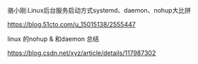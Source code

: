 骆小刚:Linux后台服务启动方式systemd、daemon、nohup大比拼

https://blog.51cto.com/u_15015138/2555447

linux 的nohup & 和daemon 总结

https://blog.csdn.net/xyz/article/details/117987302